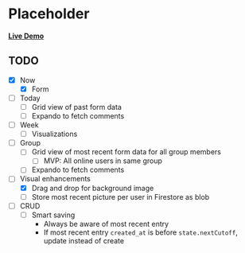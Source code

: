 # Placeholder

[**Live Demo**](https://shutupandwrite247.firebaseapp.com/)

## TODO

* [x] Now
    * [x] Form
* [ ] Today
    * [ ] Grid view of past form data
    * [ ] Expando to fetch comments
* [ ] Week
    * [ ] Visualizations
* [ ] Group
    * [ ] Grid view of most recent form data for all group members
        * [ ] MVP: All online users in same group
    * [ ] Expando to fetch comments
* [ ] Visual enhancements
    * [x] Drag and drop for background image
    * [ ] Store most recent picture per user in Firestore as blob
* [ ] CRUD
    * [ ] Smart saving
        * Always be aware of most recent entry
        * If most recent entry `created_at` is before `state.nextCutoff`, update instead of create
